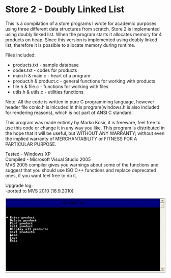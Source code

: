 Store 2 - Doubly Linked List
============================

This is a compilation of a store programs I wrote for academic purposes using three different data structures from scratch. Store 2 is implemented using doubly linked list. When the program starts it allocates memory for 4 products on heap. Since this version is implemented using doubly linked list, therefore it is possible to allocate memory during runtime.

Files included:
* products.txt - sample database
* codes.txt - codes for products
* main.h & main.c - heart of a program
* product.h & product.c - general functions for working with products
* file.h & file.c - functions for working with files
* utils.h & utils.c - utilities functions

Note: All the code is written in pure C programming language, however header file conio.h is inlcuded in this program(windows.h is also included for rendering reasons), which is not part of ANSI C standard.

This program was made entirely by Marko Kosir, it is freeware, feel free to use this code or change it in any way you like. This program is distributed in the hope that it will be useful, but WITHOUT ANY WARRANTY; without even the implied warranty of MERCHANTABILITY or FITNESS FOR A PARTICULAR PURPOSE.

Tested - Windows XP  
Compiled - Microsoft Visual Studio 2005  
MVS 2005 compiler gives you warnings about some of the functions and suggest that you should use ISO C++ functions and replace deprecated ones, if you want feel free to do it.

Upgrade log:  
-ported to MVS 2010  (18.9.2010)

![screenshot](https://github.com/markokosir/store2doublylinkedlist/blob/master/readmeScreenshot.JPG)